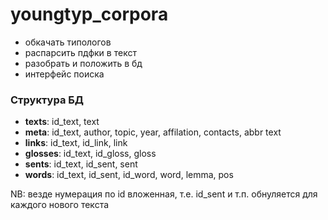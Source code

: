 # youngtyp_corpora


- обкачать типологов
- распарсить пдфки в текст
- разобрать и положить в бд
- интерфейс поиска


### Структура БД
- **texts**:
    id_text, text
- **meta**: id_text, author, topic, year, affilation, contacts, abbr text
- **links**: id_text, id_link, link
- **glosses**: id_text, id_gloss, gloss
- **sents**:
    id_text, id_sent, sent
- **words**:
    id_text, id_sent, id_word, word, lemma, pos

NB: везде нумерация по id вложенная, т.е. id_sent и т.п. обнуляется для каждого нового текста
